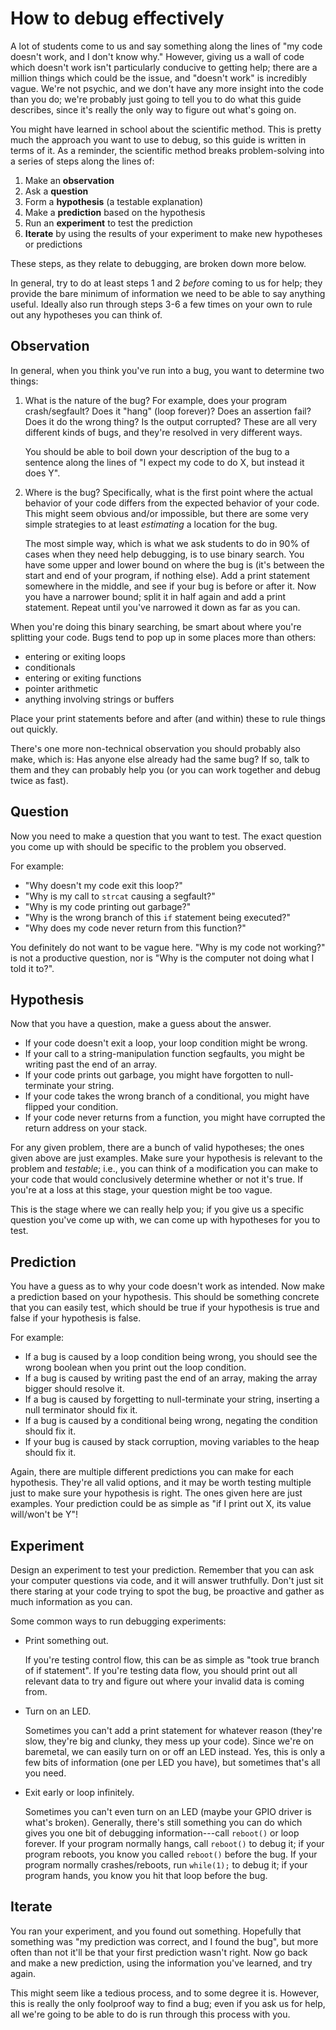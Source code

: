 # How to debug effectively

A lot of students come to us and say something along the lines of "my code
doesn't work, and I don't know why." However, giving us a wall of code which
doesn't work isn't particularly conducive to getting help; there are a million
things which could be the issue, and "doesn't work" is incredibly vague. We're
not psychic, and we don't have any more insight into the code than you do;
we're probably just going to tell you to do what this guide describes, since
it's really the only way to figure out what's going on.

You might have learned in school about the scientific method. This is pretty
much the approach you want to use to debug, so this guide is written in terms
of it. As a reminder, the scientific method breaks problem-solving into
a series of steps along the lines of:

1. Make an **observation**
2. Ask a **question**
3. Form a **hypothesis** (a testable explanation)
4. Make a **prediction** based on the hypothesis
5. Run an **experiment** to test the prediction
6. **Iterate** by using the results of your experiment to make new hypotheses
   or predictions

These steps, as they relate to debugging, are broken down more below.

In general, try to do at least steps 1 and 2 _before_ coming to us for help;
they provide the bare minimum of information we need to be able to say anything
useful. Ideally also run through steps 3-6 a few times on your own to rule out
any hypotheses you can think of.

## Observation

In general, when you think you've run into a bug, you want to determine two
things:

1. What is the nature of the bug? For example, does your program
   crash/segfault? Does it "hang" (loop forever)? Does an assertion fail? Does
   it do the wrong thing? Is the output corrupted? These are all very
   different kinds of bugs, and they're resolved in very different ways.

   You should be able to boil down your description of the bug to a sentence
   along the lines of "I expect my code to do X, but instead it does Y".

2. Where is the bug? Specifically, what is the first point where the actual
   behavior of your code differs from the expected behavior of your code. This
   might seem obvious and/or impossible, but there are some very simple
   strategies to at least _estimating_ a location for the bug.

   The most simple way, which is what we ask students to do in 90% of cases
   when they need help debugging, is to use binary search. You have some upper
   and lower bound on where the bug is (it's between the start and end of your
   program, if nothing else). Add a print statement somewhere in the middle,
   and see if your bug is before or after it. Now you have a narrower bound;
   split it in half again and add a print statement. Repeat until you've
   narrowed it down as far as you can.

When you're doing this binary searching, be smart about where you're splitting
your code. Bugs tend to pop up in some places more than others:

- entering or exiting loops
- conditionals
- entering or exiting functions
- pointer arithmetic
- anything involving strings or buffers

Place your print statements before and after (and within) these to rule
things out quickly.

There's one more non-technical observation you should probably also make, which
is: Has anyone else already had the same bug? If so, talk to them and they can
probably help you (or you can work together and debug twice as fast).

## Question

Now you need to make a question that you want to test. The exact question you
come up with should be specific to the problem you observed.

For example:

- "Why doesn't my code exit this loop?"
- "Why is my call to `strcat` causing a segfault?"
- "Why is my code printing out garbage?"
- "Why is the wrong branch of this `if` statement being executed?"
- "Why does my code never return from this function?"

You definitely do not want to be vague here. "Why is my code not working?" is
not a productive question, nor is "Why is the computer not doing what I told it
to?".

## Hypothesis

Now that you have a question, make a guess about the answer.

- If your code doesn't exit a loop, your loop condition might be wrong.
- If your call to a string-manipulation function segfaults, you might be
  writing past the end of an array.
- If your code prints out garbage, you might have forgotten to null-terminate
  your string.
- If your code takes the wrong branch of a conditional, you might have flipped
  your condition.
- If your code never returns from a function, you might have corrupted the
  return address on your stack.

For any given problem, there are a bunch of valid hypotheses; the ones given
above are just examples. Make sure your hypothesis is relevant to the problem
and _testable_; i.e., you can think of a modification you can make to your code
that would conclusively determine whether or not it's true. If you're at a loss
at this stage, your question might be too vague.

This is the stage where we can really help you; if you give us a specific
question you've come up with, we can come up with hypotheses for you to test.

## Prediction

You have a guess as to why your code doesn't work as intended. Now make
a prediction based on your hypothesis. This should be something concrete that
you can easily test, which should be true if your hypothesis is true and false
if your hypothesis is false.

For example:

- If a bug is caused by a loop condition being wrong, you should see the wrong
  boolean when you print out the loop condition.
- If a bug is caused by writing past the end of an array, making the array
  bigger should resolve it.
- If a bug is caused by forgetting to null-terminate your string, inserting
  a null terminator should fix it.
- If a bug is caused by a conditional being wrong, negating the condition
  should fix it.
- If your bug is caused by stack corruption, moving variables to the heap
  should fix it.

Again, there are multiple different predictions you can make for each
hypothesis. They're all valid options, and it may be worth testing multiple
just to make sure your hypothesis is right. The ones given here are just
examples. Your prediction could be as simple as "if I print out X, its value
will/won't be Y"!

## Experiment

Design an experiment to test your prediction. Remember that you can ask your
computer questions via code, and it will answer truthfully. Don't just sit
there staring at your code trying to spot the bug, be proactive and gather as
much information as you can.

Some common ways to run debugging experiments:

- Print something out.

  If you're testing control flow, this can be as simple as "took true branch of
  if statement". If you're testing data flow, you should print out all relevant
  data to try and figure out where your invalid data is coming from.

- Turn on an LED.

  Sometimes you can't add a print statement for whatever reason (they're slow,
  they're big and clunky, they mess up your code). Since we're on baremetal,
  we can easily turn on or off an LED instead. Yes, this is only a few bits of
  information (one per LED you have), but sometimes that's all you need.

- Exit early or loop infinitely.

  Sometimes you can't even turn on an LED (maybe your GPIO driver is what's
  broken). Generally, there's still something you can do which gives you one
  bit of debugging information---call `reboot()` or loop forever. If your
  program normally hangs, call `reboot()` to debug it; if your program reboots,
  you know you called `reboot()` before the bug. If your program normally
  crashes/reboots, run `while(1);` to debug it; if your program hands, you know
  you hit that loop before the bug.

## Iterate

You ran your experiment, and you found out something. Hopefully that something
was "my prediction was correct, and I found the bug", but more often than not
it'll be that your first prediction wasn't right. Now go back and make a new
prediction, using the information you've learned, and try again.

This might seem like a tedious process, and to some degree it is. However,
this is really the only foolproof way to find a bug; even if you ask us for
help, all we're going to be able to do is run through this process with you.
